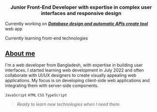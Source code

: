 <h3 align="center">Junior Front-End Developer with expertise in complex user interfaces and responsive design</h3>

Currently working on __*[Database design and automatic APIs create tool]()*__ web app

Currently learning front-end technologies

## __[About me]()__
I'm a web developer from Bangladesh, with expertise in building user interfaces. I started learning web development in July 2022 and often collaborate with UI/UX designers to create visually appealing web applications. My focus is on developing client-side web applications and integrating them with server-side components.

`JavaScript` `HTML` `CSS` `TypeScript`

> *Ready to learn new technologies when I need them.*
